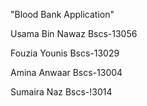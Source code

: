 "Blood Bank Application"

Usama Bin Nawaz
Bscs-13056

Fouzia Younis
Bscs-13029

Amina Anwaar
Bscs-13004

Sumaira Naz
Bscs-!3014
